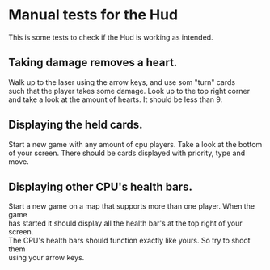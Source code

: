 # Manual tests for the Hud
This is some tests to check if the Hud is working as intended.

## Taking damage removes a heart.
Walk up to the laser using the arrow keys, and use som "turn" cards\
such that the player takes some damage. Look up to the top right corner\
and take a look at the amount of hearts. It should be less than 9.

## Displaying the held cards.
Start a new game with any amount of cpu players. Take a look at the bottom\
of your screen. There should be cards displayed with priority, type and move.

## Displaying other CPU's health bars.
Start a new game on a map that supports more than one player. When the game\
has started it should display all the health bar's at the top right of your screen.\
The CPU's health bars should function exactly like yours. So try to shoot them\
using your arrow keys.
